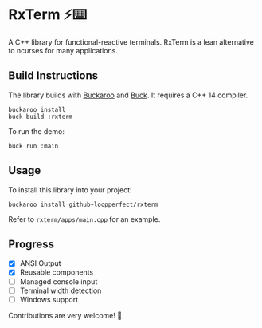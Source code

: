 # RxTerm ⚡⌨️

A C++ library for functional-reactive terminals. RxTerm is a lean alternative to ncurses for many applications.


## Build Instructions

The library builds with [Buckaroo](https://buckaroo.pm) and [Buck](https://www.buckbuild.com). It requires a C++ 14 compiler.

```bash=
buckaroo install
buck build :rxterm
```

To run the demo:

```bash=
buck run :main
```


## Usage

To install this library into your project:

```bash=
buckaroo install github+loopperfect/rxterm
```

Refer to `rxterm/apps/main.cpp` for an example.


## Progress

 * [x] ANSI Output
 * [x] Reusable components
 * [ ] Managed console input 
 * [ ] Terminal width detection
 * [ ] Windows support

Contributions are very welcome! 💖
